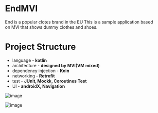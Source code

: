 # EndMVI
End is a popular clotes brand in the EU 
This is a sample application based on MVI that shows dummy clothes and shoes.

# Project Structure
- language - **kotlin**
- architecture - **designed by MVI(VM mixed)**
- dependency injection - **Koin**
- networking - **Retrofit**
- test - **JUnit, Mockk, Coroutines Test**
- UI - **androidX, Navigation**

![image](https://user-images.githubusercontent.com/20711438/154034986-c151c984-bc29-4f7d-b1f8-a54af45a1b20.png)

![image](https://user-images.githubusercontent.com/20711438/154035251-03626400-867d-4629-970a-b35ce97d12b8.png)

